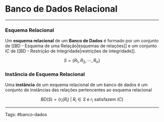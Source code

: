 
# Banco de Dados Relacional

---

### Esquema Relacional

Um **esquema relacional** de um **Banco de Dados** é formado por um conjunto de [[BD - Esquema de uma Relação|esquemas de relações]] e um conjunto $IC$ de [[BD - Restrição de Integridade|restrições de integridade]].

$$
S = \{R_1,R_2, \cdots, R_n\}
$$

### Instância de Esquema Relacional

Uma **instância** de um esquema relacional de um banco de dados é um conjunto de instâncias das relações pertencentes ao esquema relacional

$$
BD(S) = \{r_i(R_i) \;|\; R_i \in S \text{ e $r_i$ satisfazem } IC \}
$$

---

Tags: #banco-dados

